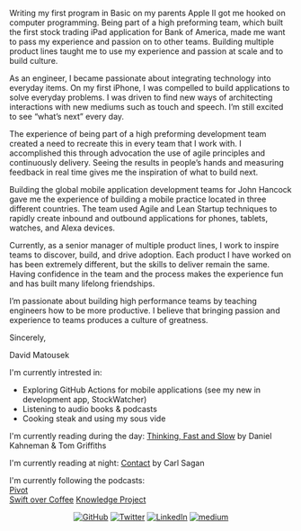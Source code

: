 Writing my first program in Basic on my parents Apple II got me hooked on computer programming. Being part of a high preforming team, which built the first stock trading iPad application for Bank of America, made me want to pass my experience and passion on to other teams.  Building multiple product lines taught me to use my experience and passion at scale and to build culture.

As an engineer, I became passionate about integrating technology into everyday items. On my first iPhone, I was compelled to build applications to solve everyday problems.  I was driven to find new ways of architecting interactions with new mediums such as touch and speech.  I’m still excited to see “what’s next” every day.

The experience of being part of a high preforming development team created a need to recreate this in every team that I work with.  I accomplished this through advocation the use of agile principles and continuously delivery.  Seeing the results in people’s hands and measuring feedback in real time gives me the inspiration of what to build next.

Building the global mobile application development teams for John Hancock gave me the experience of building a mobile practice located in three different countries.  The team used Agile and Lean Startup techniques to rapidly create inbound and outbound applications for phones, tablets, watches, and Alexa devices.

Currently, as a senior manager of multiple product lines, I work to inspire teams to discover, build, and drive adoption. Each product I have worked on has been extremely different, but the skills to deliver remain the same.  Having confidence in the team and the process makes the experience fun and has built many lifelong friendships.  

I’m passionate about building high performance teams by teaching engineers how to be more productive.  I believe that bringing passion and experience to teams produces a culture of greatness.   

Sincerely,

David Matousek

I'm currently intrested in:
- Exploring GitHub Actions for mobile applications (see my new in development app, StockWatcher)
- Listening to audio books & podcasts
- Cooking steak and using my sous vide

I'm currently reading during the day:  <a href="https://smile.amazon.com/dp/B007NVE0KA/ref=cm_sw_em_r_mt_dp_vW6tFbX48JANQ">Thinking, Fast and Slow</a> by Daniel Kahneman  & Tom Griffiths

I'm currently reading at night: <a href="https://smile.amazon.com/dp/B007NVE0KA/ref=cm_sw_em_r_mt_dp_vW6tFbX48JANQ">Contact</a> by Carl Sagan

I'm currently following the podcasts: </br>
<a href="https://podcasts.voxmedia.com/show/pivot">Pivot</a></br>
<a href="https://podcasts.apple.com/us/podcast/swift-over-coffee/id1435076502">Swift over Coffee</a>
<a href="https://fs.blog/knowledge-project/">Knowledge Project</a>

<p align="center">
	<a href="https://github.com/davidmatousek"><img src="https://img.shields.io/github/followers/davidmatousek.svg?label=GitHub&style=social" alt="GitHub"></a>
	<a href="https://twitter.com/dave_matousek"><img src="https://img.shields.io/twitter/follow/dave_matousek?label=Twitter&style=social" alt="Twitter"></a>
	<a href="https://www.linkedin.com/in/davidmatousek"><img src="https://img.shields.io/badge/LinkedIn--_.svg?style=social&logo=linkedin" alt="LinkedIn"></a>
	<a href="https://medium.com/@davidmatousek"><img src="https://img.shields.io/badge/medium--_.svg?style=social&logo=medium" alt="medium"></a>

<!--
**davidmatousek/davidmatousek** is a ✨ _special_ ✨ repository because its `README.md` (this file) appears on your GitHub profile.

Here are some ideas to get you started:

- 🔭 I’m currently working on ...
- 🌱 I’m currently learning ...
- 👯 I’m looking to collaborate on ...
- 🤔 I’m looking for help with ...
- 💬 Ask me about ...
- 📫 How to reach me: ...
- 😄 Pronouns: ...
- ⚡ Fun fact: ...
-->
